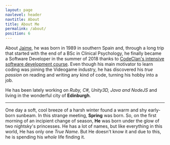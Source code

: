```yaml
---
layout: page
navlevel: header
navtitle: About
title: About Me
permalink: /about/
position: 6
---
```


About [Jaime](https://linkedin.com/in/jlopezrodriguez), he was born in 1989 in southern Spain and, through a long trip that started with the end of a BSc in Clinical Psychology, he finally became a Software Developer in the summer of 2018 thanks to [CodeClan's intensive software development course](https://codeclan.com/courses/16-week-course/). Even though his main motivator to learn coding was joining the Videogame industry, he has discovered his _true passion_ on reading and writing any kind of code, turning his hobby into a job.

He has been lately working on _Ruby, C#, Unity3D, Java and NodeJS_ and living in the wonderful city of **Edinburgh**.

---

One day a soft, cool breeze of a harsh winter found a warm and shy early-born sunbeam. In this strange meeting, **Spring** was born. So, on the first morning of an incipient change of season, **He** was born under the glow of two nightsky's princesses. He has a lot of names, but like everything in this world, He has only one _True Name_. But He doesn't know it and due to this, he is spending his _whole_ life finding it.
